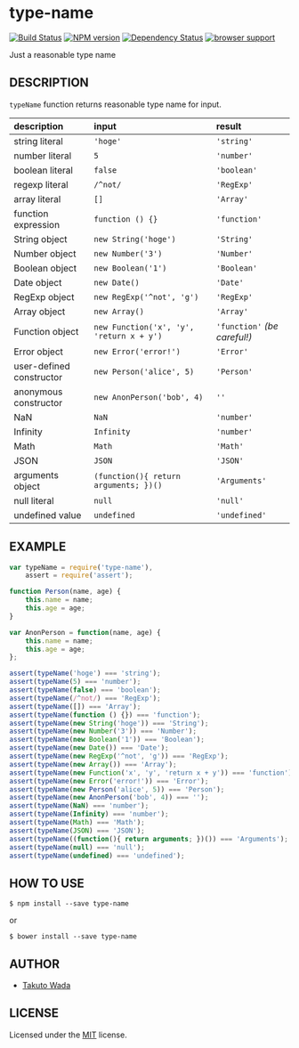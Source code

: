 type-name
================================

[![Build Status](https://travis-ci.org/twada/type-name.svg?branch=master)](https://travis-ci.org/twada/type-name)
[![NPM version](https://badge.fury.io/js/type-name.svg)](http://badge.fury.io/js/type-name)
[![Dependency Status](https://gemnasium.com/twada/type-name.svg)](https://gemnasium.com/twada/type-name)
[![browser support](https://ci.testling.com/twada/type-name.png)](https://ci.testling.com/twada/type-name)

Just a reasonable type name


DESCRIPTION
---------------------------------------

`typeName` function returns reasonable type name for input.

| description    | input   | result      |
|:---------------|:--------|:------------|
| string literal | `'hoge'` | `'string'` |
| number literal | `5` | `'number'` |
| boolean literal | `false` | `'boolean'` |
| regexp literal | `/^not/` | `'RegExp'` |
| array literal | `[]` | `'Array'` |
| function expression | `function () {}` | `'function'` |
| String object | `new String('hoge')` | `'String'` |
| Number object | `new Number('3')` | `'Number'` |
| Boolean object |`new Boolean('1')` | `'Boolean'` |
| Date object | `new Date()` | `'Date'` |
| RegExp object | `new RegExp('^not', 'g')` | `'RegExp'` |
| Array object | `new Array()` | `'Array'` |
| Function object | `new Function('x', 'y', 'return x + y')` | `'function'` *(be careful!)* |
| Error object | `new Error('error!')` | `'Error'` |
| user-defined constructor | `new Person('alice', 5)` | `'Person'` |
| anonymous constructor | `new AnonPerson('bob', 4)` | `''` |
| NaN | `NaN` | `'number'` |
| Infinity | `Infinity` | `'number'` |
| Math | `Math` | `'Math'` |
| JSON | `JSON` | `'JSON'` |
| arguments object | `(function(){ return arguments; })()` | `'Arguments'` |
| null literal | `null` | `'null'` |
| undefined value | `undefined` | `'undefined'` |


EXAMPLE
---------------------------------------

```javascript
var typeName = require('type-name'),
    assert = require('assert');

function Person(name, age) {
    this.name = name;
    this.age = age;
}

var AnonPerson = function(name, age) {
    this.name = name;
    this.age = age;
};

assert(typeName('hoge') === 'string');
assert(typeName(5) === 'number');
assert(typeName(false) === 'boolean');
assert(typeName(/^not/) === 'RegExp');
assert(typeName([]) === 'Array');
assert(typeName(function () {}) === 'function');
assert(typeName(new String('hoge')) === 'String');
assert(typeName(new Number('3')) === 'Number');
assert(typeName(new Boolean('1')) === 'Boolean');
assert(typeName(new Date()) === 'Date');
assert(typeName(new RegExp('^not', 'g')) === 'RegExp');
assert(typeName(new Array()) === 'Array');
assert(typeName(new Function('x', 'y', 'return x + y')) === 'function');
assert(typeName(new Error('error!')) === 'Error');
assert(typeName(new Person('alice', 5)) === 'Person');
assert(typeName(new AnonPerson('bob', 4)) === '');
assert(typeName(NaN) === 'number');
assert(typeName(Infinity) === 'number');
assert(typeName(Math) === 'Math');
assert(typeName(JSON) === 'JSON');
assert(typeName((function(){ return arguments; })()) === 'Arguments');
assert(typeName(null) === 'null');
assert(typeName(undefined) === 'undefined');
```


HOW TO USE
---------------------------------------

    $ npm install --save type-name

or

    $ bower install --save type-name


AUTHOR
---------------------------------------
* [Takuto Wada](http://github.com/twada)


LICENSE
---------------------------------------
Licensed under the [MIT](http://twada.mit-license.org/) license.
